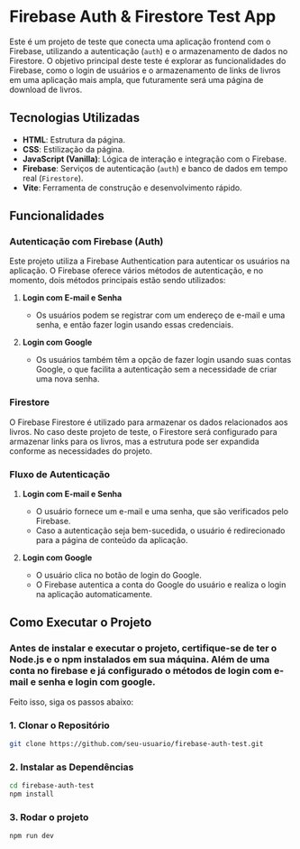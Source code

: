 # Firebase Auth & Firestore Test App

Este é um projeto de teste que conecta uma aplicação frontend com o Firebase, utilizando a autenticação (`auth`) e o armazenamento de dados no Firestore. O objetivo principal deste teste é explorar as funcionalidades do Firebase, como o login de usuários e o armazenamento de links de livros em uma aplicação mais ampla, que futuramente será uma página de download de livros.

## Tecnologias Utilizadas

- **HTML**: Estrutura da página.
- **CSS**: Estilização da página.
- **JavaScript (Vanilla)**: Lógica de interação e integração com o Firebase.
- **Firebase**: Serviços de autenticação (`auth`) e banco de dados em tempo real (`Firestore`).
- **Vite**: Ferramenta de construção e desenvolvimento rápido.

## Funcionalidades

### Autenticação com Firebase (Auth)

Este projeto utiliza a Firebase Authentication para autenticar os usuários na aplicação. O Firebase oferece vários métodos de autenticação, e no momento, dois métodos principais estão sendo utilizados:

1. **Login com E-mail e Senha**
   - Os usuários podem se registrar com um endereço de e-mail e uma senha, e então fazer login usando essas credenciais.
   
2. **Login com Google**
   - Os usuários também têm a opção de fazer login usando suas contas Google, o que facilita a autenticação sem a necessidade de criar uma nova senha.

### Firestore

O Firebase Firestore é utilizado para armazenar os dados relacionados aos livros. No caso deste projeto de teste, o Firestore será configurado para armazenar links para os livros, mas a estrutura pode ser expandida conforme as necessidades do projeto.

### Fluxo de Autenticação

1. **Login com E-mail e Senha**
   - O usuário fornece um e-mail e uma senha, que são verificados pelo Firebase.
   - Caso a autenticação seja bem-sucedida, o usuário é redirecionado para a página de conteúdo da aplicação.

2. **Login com Google**
   - O usuário clica no botão de login do Google.
   - O Firebase autentica a conta do Google do usuário e realiza o login na aplicação automaticamente.
   
## Como Executar o Projeto
### Antes de instalar e executar o projeto, certifique-se de ter o Node.js e o npm instalados em sua máquina. Além de uma conta no firebase e já configurado o métodos de login com e-mail e senha e login com google.

Feito isso, siga os passos abaixo:
### 1. Clonar o Repositório

```bash
git clone https://github.com/seu-usuario/firebase-auth-test.git
```
### 2. Instalar as Dependências
```bash
cd firebase-auth-test
npm install
```
### 3. Rodar o projeto
```bash
npm run dev
```

